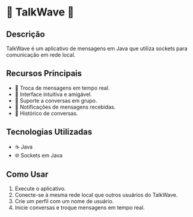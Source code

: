 # 🌊 TalkWave 🌊

## Descrição
TalkWave é um aplicativo de mensagens em Java que utiliza sockets para comunicação em rede local.

## Recursos Principais
- 🚀 Troca de mensagens em tempo real.
- 🎨 Interface intuitiva e amigável.
- 👥 Suporte a conversas em grupo.
- 🔔 Notificações de mensagens recebidas.
- 📜 Histórico de conversas.

## Tecnologias Utilizadas
- ☕ Java
- 🌐 Sockets em Java

## Como Usar
1. Execute o aplicativo.
2. Conecte-se à mesma rede local que outros usuários do TalkWave.
3. Crie um perfil com um nome de usuário.
4. Inicie conversas e troque mensagens em tempo real.
